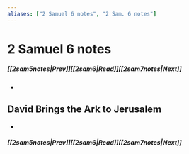 ```yaml
---
aliases: ["2 Samuel 6 notes", "2 Sam. 6 notes"]
---
```

# 2 Samuel 6 notes
##### <span class=arrow-left></span>[[2sam5notes|Prev]]<span class=navigation-separator></span>[[2sam6|Read]]<span class=navigation-separator></span>[[2sam7notes|Next]]<span class=arrow-right></span>
- 
## David Brings the Ark to Jerusalem
- 
##### <span class=arrow-left></span>[[2sam5notes|Prev]]<span class=navigation-separator></span>[[2sam6|Read]]<span class=navigation-separator></span>[[2sam7notes|Next]]<span class=arrow-right></span>